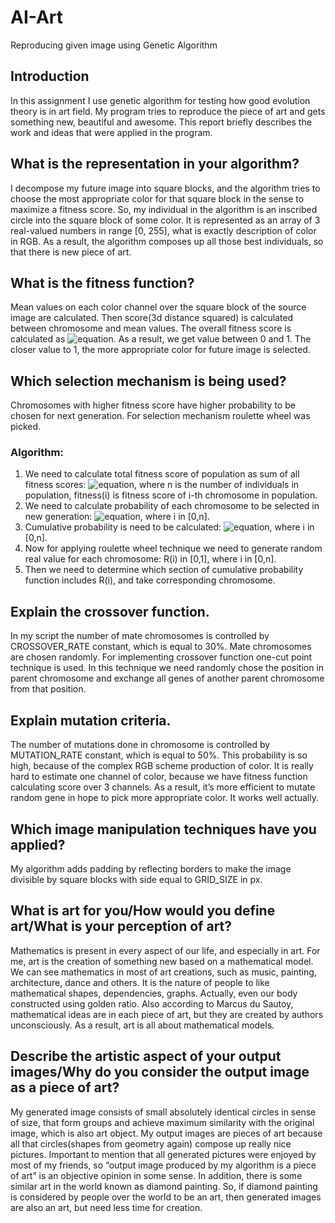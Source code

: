 # AI-Art
Reproducing given image using Genetic Algorithm

## Introduction
In this assignment I use genetic algorithm for testing how good evolution theory is in art field. My program tries to reproduce the piece of art and gets something new, beautiful and awesome. This report briefly describes the work and ideas that were applied in the program.

## What is the representation in your algorithm? 
I decompose my future image into square blocks, and the algorithm tries to choose the most appropriate color for that square block in the sense to maximize a fitness score. So, my individual in the algorithm is an inscribed circle into the square block of some color. It is represented as an array of 3 real-valued numbers in range [0, 255], what is exactly description of color in RGB. As a result, the algorithm composes up all those best individuals, so that there is new piece of art. 

## What is the fitness function?
Mean values on each color channel over the square block of the source image are calculated. Then score(3d distance squared) is calculated between chromosome and mean values. The overall fitness score is calculated as ![equation](https://bit.ly/3cJQafi). As a result, we get value between 0 and 1. The closer value to 1, the more appropriate color for future image is selected.

## Which selection mechanism is being used?
Chromosomes with higher fitness score have higher probability to be chosen for next generation. For selection mechanism roulette wheel was picked. 
### Algorithm:
1. We need to calculate total fitness score of population as sum of all fitness scores: ![equation](https://bit.ly/2xOYdsJ), where n is the number of individuals in population, fitness(i) is fitness score of i-th chromosome in population.
2. We need to calculate probability of each chromosome to be selected in new generation: ![equation](https://bit.ly/358O9XO), where i in [0,n].
3. Cumulative probability is need to be calculated: ![equation](https://bit.ly/2VDD6T5), where i in [0,n].
4. Now for applying roulette wheel technique we need to generate random real value for each chromosome: R(i) in [0,1], where i in [0,n].
5. Then we need to determine which section of cumulative probability function includes R(i), and take corresponding chromosome.

## Explain the crossover function.
In my script the number of mate chromosomes is controlled by CROSSOVER_RATE constant, which is equal to 30%.  Mate chromosomes are chosen randomly. For implementing crossover function one-cut point technique is used. In this technique we need randomly chose the position in parent chromosome and exchange all genes of another parent chromosome from that position.

## Explain mutation criteria.
The number of mutations done in chromosome is controlled by MUTATION_RATE constant, which is equal to 50%. This probability is so high, because of the complex RGB scheme production of color. It is really hard to estimate one channel of color, because we have fitness function calculating score over 3 channels. As a result, it’s more efficient to mutate random gene in hope to pick more appropriate color. It works well actually.

## Which image manipulation techniques have you applied?
My algorithm adds padding by reflecting borders to make the image divisible by square blocks with side equal to GRID_SIZE in px.

## What is art for you/How would you define art/What is your perception of art? 
Mathematics is present in every aspect of our life, and especially in art. For me, art is the creation of something new based on a mathematical model. We can see mathematics in most of art creations, such as music, painting, architecture, dance and others. It is the nature of people to like mathematical shapes, dependencies, graphs. Actually, even our body constructed using golden ratio. Also according to Marcus du Sautoy, mathematical ideas are in each piece of art, but they are created by authors unconsciously. As a result, art is all about mathematical models.

## Describe the artistic aspect of your output images/Why do you consider the output image as a piece of art?
My generated image consists of small absolutely identical circles in sense of size, that form groups and achieve maximum similarity with the original image, which is also art object. My output images are pieces of art because all that circles(shapes from geometry again) compose up really nice pictures. Important to mention that all generated pictures were enjoyed by most of my friends, so “output image produced by my algorithm is a piece of art” is an objective opinion in some sense. In addition, there is some similar art in the world known as diamond painting. So, if diamond painting is considered by people over the world to be an art, then generated images are also an art, but need less time for creation. 
